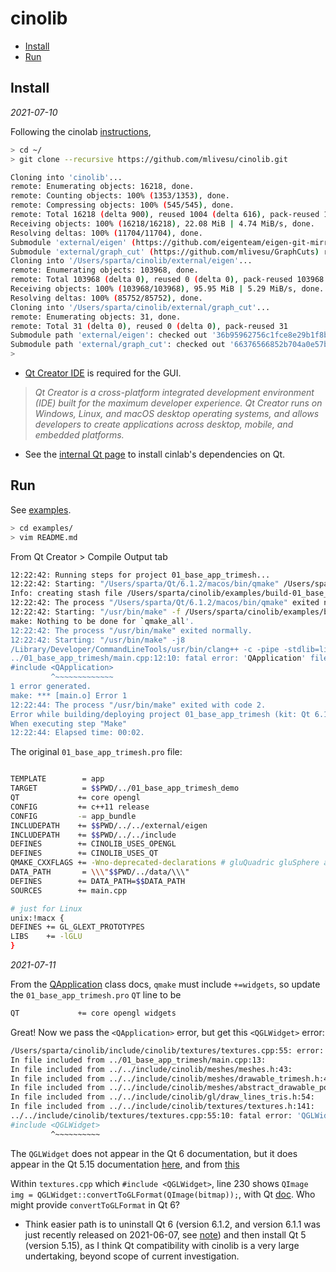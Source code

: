 # cinolib

  * [Install](#install)
  * [Run](#run)

## Install

*2021-07-10* 

Following the cinolab [instructions](https://github.com/mlivesu/cinolib#usage),

```bash
> cd ~/
> git clone --recursive https://github.com/mlivesu/cinolib.git

Cloning into 'cinolib'...
remote: Enumerating objects: 16218, done.
remote: Counting objects: 100% (1353/1353), done.
remote: Compressing objects: 100% (545/545), done.
remote: Total 16218 (delta 900), reused 1004 (delta 616), pack-reused 14865
Receiving objects: 100% (16218/16218), 22.08 MiB | 4.74 MiB/s, done.
Resolving deltas: 100% (11704/11704), done.
Submodule 'external/eigen' (https://github.com/eigenteam/eigen-git-mirror) registered for path 'external/eigen'
Submodule 'external/graph_cut' (https://github.com/mlivesu/GraphCuts) registered for path 'external/graph_cut'
Cloning into '/Users/sparta/cinolib/external/eigen'...
remote: Enumerating objects: 103968, done.
remote: Total 103968 (delta 0), reused 0 (delta 0), pack-reused 103968
Receiving objects: 100% (103968/103968), 95.95 MiB | 5.29 MiB/s, done.
Resolving deltas: 100% (85752/85752), done.
Cloning into '/Users/sparta/cinolib/external/graph_cut'...
remote: Enumerating objects: 31, done.
remote: Total 31 (delta 0), reused 0 (delta 0), pack-reused 31
Submodule path 'external/eigen': checked out '36b95962756c1fce8e29b1f8bc45967f30773c00'
Submodule path 'external/graph_cut': checked out '66376566852b704a0e57bf49dcac74ee5210ff18'
>
```

* [Qt Creator IDE](https://www.qt.io/product) is required for the GUI.

> *Qt Creator is a cross-platform integrated development environment (IDE) built for the maximum developer experience. Qt Creator runs on Windows, Linux, and macOS desktop operating systems, and allows developers to create applications across desktop, mobile, and embedded platforms.*

* See the [internal Qt page](qt.md) to install cinlab's dependencies on Qt.

## Run

See [examples](https://github.com/mlivesu/cinolib/tree/master/examples#examples).

```bash
> cd examples/
> vim README.md
```

From Qt Creator > Compile Output tab

```bash
12:22:42: Running steps for project 01_base_app_trimesh...
12:22:42: Starting: "/Users/sparta/Qt/6.1.2/macos/bin/qmake" /Users/sparta/cinolib/examples/01_base_app_trimesh/01_base_app_trimesh.pro -spec macx-clang CONFIG+=debug CONFIG+=x86_64 CONFIG+=qml_debug
Info: creating stash file /Users/sparta/cinolib/examples/build-01_base_app_trimesh-Qt_6_1_2_for_macOS-Debug/.qmake.stash
12:22:42: The process "/Users/sparta/Qt/6.1.2/macos/bin/qmake" exited normally.
12:22:42: Starting: "/usr/bin/make" -f /Users/sparta/cinolib/examples/build-01_base_app_trimesh-Qt_6_1_2_for_macOS-Debug/Makefile qmake_all
make: Nothing to be done for `qmake_all'.
12:22:42: The process "/usr/bin/make" exited normally.
12:22:42: Starting: "/usr/bin/make" -j8
/Library/Developer/CommandLineTools/usr/bin/clang++ -c -pipe -stdlib=libc++ -Wno-deprecated-declarations -O2 -std=gnu++1z  -arch x86_64 -isysroot /Library/Developer/CommandLineTools/SDKs/MacOSX.sdk -mmacosx-version-min=10.14 -Wall -Wextra -fPIC -DCINOLIB_USES_OPENGL -DCINOLIB_USES_QT -DDATA_PATH=\"/Users/sparta/cinolib/examples/01_base_app_trimesh/../data/\" -DQT_QML_DEBUG -DQT_NO_DEBUG -DQT_OPENGL_LIB -DQT_GUI_LIB -DQT_CORE_LIB -I../01_base_app_trimesh -I. -I../../external/eigen -I../../include -I../../../Qt/6.1.2/macos/lib/QtOpenGL.framework/Headers -I../../../Qt/6.1.2/macos/lib/QtGui.framework/Headers -I../../../Qt/6.1.2/macos/lib/QtCore.framework/Headers -I. -I/Library/Developer/CommandLineTools/SDKs/MacOSX.sdk/System/Library/Frameworks/OpenGL.framework/Headers -I/Library/Developer/CommandLineTools/SDKs/MacOSX.sdk/System/Library/Frameworks/AGL.framework/Headers -I/Library/Developer/CommandLineTools/SDKs/MacOSX.sdk/System/Library/Frameworks/OpenGL.framework/Headers -I/Library/Developer/CommandLineTools/SDKs/MacOSX.sdk/System/Library/Frameworks/AGL.framework/Headers -I../../../Qt/6.1.2/macos/mkspecs/macx-clang -F/Users/sparta/Qt/6.1.2/macos/lib -o main.o ../01_base_app_trimesh/main.cpp
../01_base_app_trimesh/main.cpp:12:10: fatal error: 'QApplication' file not found
#include <QApplication>
         ^~~~~~~~~~~~~~
1 error generated.
make: *** [main.o] Error 1
12:22:44: The process "/usr/bin/make" exited with code 2.
Error while building/deploying project 01_base_app_trimesh (kit: Qt 6.1.2 for macOS)
When executing step "Make"
12:22:44: Elapsed time: 00:02.
```

The original `01_base_app_trimesh.pro` file:

```bash

TEMPLATE        = app
TARGET          = $$PWD/../01_base_app_trimesh_demo
QT             += core opengl
CONFIG         += c++11 release
CONFIG         -= app_bundle
INCLUDEPATH    += $$PWD/../../external/eigen
INCLUDEPATH    += $$PWD/../../include
DEFINES        += CINOLIB_USES_OPENGL
DEFINES        += CINOLIB_USES_QT
QMAKE_CXXFLAGS += -Wno-deprecated-declarations # gluQuadric gluSphere and gluCylinde are deprecated in macOS 10.9
DATA_PATH       = \\\"$$PWD/../data/\\\"
DEFINES        += DATA_PATH=$$DATA_PATH
SOURCES        += main.cpp

# just for Linux
unix:!macx {
DEFINES += GL_GLEXT_PROTOTYPES
LIBS    += -lGLU
}
```

*2021-07-11*

From the [QApplication](https://doc.qt.io/qt-6/qapplication.html) class docs, `qmake` must include `+=widgets`, so update the `01_base_app_trimesh.pro` `QT` line to be

```bash
QT             += core opengl widgets
```

Great!  Now we pass the `<QApplication>` error, but get this `<QGLWidget>` error:

```bash
/Users/sparta/cinolib/include/cinolib/textures/textures.cpp:55: error: 'QGLWidget' file not found
In file included from ../01_base_app_trimesh/main.cpp:13:
In file included from ../../include/cinolib/meshes/meshes.h:43:
In file included from ../../include/cinolib/meshes/drawable_trimesh.h:42:
In file included from ../../include/cinolib/meshes/abstract_drawable_polygonmesh.h:43:
In file included from ../../include/cinolib/gl/draw_lines_tris.h:54:
In file included from ../../include/cinolib/textures/textures.h:141:
../../include/cinolib/textures/textures.cpp:55:10: fatal error: 'QGLWidget' file not found
#include <QGLWidget>
         ^~~~~~~~~~~
```

The `QGLWidget` does not appear in the Qt 6 documentation, but it does appear in the Qt 5.15 documentation [here](https://doc.qt.io/qt-5/qglwidget.html), and from [this](https://doc.qt.io/qt-6/opengl-changes-qt6.html)

Within `textures.cpp` which `#include <QGLWidget>`, line 230 shows `QImage img = QGLWidget::convertToGLFormat(QImage(bitmap));`, with Qt [doc](https://doc.qt.io/qt-5/qglwidget.html#convertToGLFormat).
Who might provide `convertToGLFormat` in Qt 6?

* Think easier path is to uninstall Qt 6 (version 6.1.2, and version 6.1.1 was just recently released on 2021-06-07, see [note](https://www.qt.io/blog/qt-6.1.1-released)) and then install Qt 5 (version 5.15), as I think Qt compatibility with cinolib is a very large undertaking, beyond scope of current investigation.
